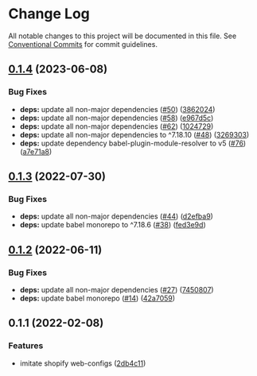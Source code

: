 # Change Log

All notable changes to this project will be documented in this file.
See [Conventional Commits](https://conventionalcommits.org) for commit guidelines.

## [0.1.4](https://github.com/thundermiracle/web-configs/compare/@web-configs/babel-preset@0.1.3...@web-configs/babel-preset@0.1.4) (2023-06-08)


### Bug Fixes

* **deps:** update all non-major dependencies ([#50](https://github.com/thundermiracle/web-configs/issues/50)) ([3862024](https://github.com/thundermiracle/web-configs/commit/3862024824c2b89a0796abea23742d82269d9bb5))
* **deps:** update all non-major dependencies ([#58](https://github.com/thundermiracle/web-configs/issues/58)) ([e967d5c](https://github.com/thundermiracle/web-configs/commit/e967d5c9ab78de64973f1d9a3617cdf431c93af7))
* **deps:** update all non-major dependencies ([#62](https://github.com/thundermiracle/web-configs/issues/62)) ([1024729](https://github.com/thundermiracle/web-configs/commit/102472924c904fd1085202f450205e50f4d06093))
* **deps:** update all non-major dependencies to ^7.18.10 ([#48](https://github.com/thundermiracle/web-configs/issues/48)) ([3269303](https://github.com/thundermiracle/web-configs/commit/3269303d5688e3666e86079efaece14861aff76f))
* **deps:** update dependency babel-plugin-module-resolver to v5 ([#76](https://github.com/thundermiracle/web-configs/issues/76)) ([a7e71a8](https://github.com/thundermiracle/web-configs/commit/a7e71a885fe3ce0eb7a4e4240725746c690684d7))





## [0.1.3](https://github.com/thundermiracle/web-configs/compare/@web-configs/babel-preset@0.1.2...@web-configs/babel-preset@0.1.3) (2022-07-30)


### Bug Fixes

* **deps:** update all non-major dependencies ([#44](https://github.com/thundermiracle/web-configs/issues/44)) ([d2efba9](https://github.com/thundermiracle/web-configs/commit/d2efba9710f60c28df71a90e37efe0168dd8c223))
* **deps:** update babel monorepo to ^7.18.6 ([#38](https://github.com/thundermiracle/web-configs/issues/38)) ([fed3e9d](https://github.com/thundermiracle/web-configs/commit/fed3e9dad2a1fc7ecff76e5a86a319857e608a6a))





## [0.1.2](https://github.com/thundermiracle/web-configs/compare/@web-configs/babel-preset@0.1.1...@web-configs/babel-preset@0.1.2) (2022-06-11)


### Bug Fixes

* **deps:** update all non-major dependencies ([#27](https://github.com/thundermiracle/web-configs/issues/27)) ([7450807](https://github.com/thundermiracle/web-configs/commit/745080797c260ab9d4da8651a5eb2f0e4bff5878))
* **deps:** update babel monorepo ([#14](https://github.com/thundermiracle/web-configs/issues/14)) ([42a7059](https://github.com/thundermiracle/web-configs/commit/42a70591a26d7a5c770c687628e61a61b8b09254))





## 0.1.1 (2022-02-08)


### Features

* imitate shopify web-configs ([2db4c11](https://github.com/thundermiracle/web-configs/commit/2db4c11951096e2e9957c892682af9f1804598fe))
